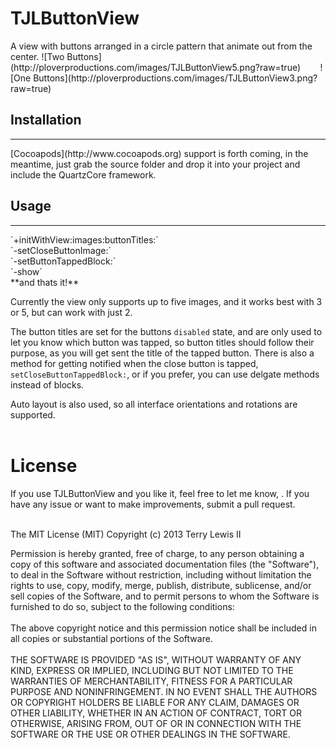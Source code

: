 <h1>TJLButtonView</h1>
A view with buttons arranged in a circle pattern that animate out from the center.
![Two Buttons](http://ploverproductions.com/images/TJLButtonView5.png?raw=true)&nbsp; &nbsp;&nbsp;&nbsp;&nbsp;&nbsp;
![One Buttons](http://ploverproductions.com/images/TJLButtonView3.png?raw=true)
<h2>Installation</h2>
<hr>
[Cocoapods](http://www.cocoapods.org) support is forth coming, in the meantime, just grab the source folder and drop it into your project and include the QuartzCore framework.
<h2>Usage</h2>
<hr>
`+initWithView:images:buttonTitles:`<br>
`-setCloseButtonImage:`<br>
`-setButtonTappedBlock:`<br>
`-show`<br>
**and thats it!**

Currently the view only supports up to five images, and it works best with 3 or 5, but can work with just 2.

The button titles are set for the buttons `disabled` state, and are only used to let you know which button was tapped,
so button titles should follow their purpose, as you will get sent the title of the tapped button.
There is also a method for getting notified when the close button is tapped, `setCloseButtonTappedBlock:`, 
or if you prefer, you can use delgate methods instead of blocks.

Auto layout is also used, so all interface orientations and rotations are supported.
<br><br>


<h1>License</h1>
If you use TJLButtonView and you like it, feel free to let me know, <terry@ploverproductions.com>. If you have any issue or want to make improvements, submit a pull request.<br><br>

The MIT License (MIT)
Copyright (c) 2013 Terry Lewis II

Permission is hereby granted, free of charge, to any person obtaining a copy of this software and associated documentation files (the "Software"), to deal in the Software without restriction, including without limitation the rights to use, copy, modify, merge, publish, distribute, sublicense, and/or sell copies of the Software, and to permit persons to whom the Software is furnished to do so, subject to the following conditions:
<br><br>
The above copyright notice and this permission notice shall be included in all copies or substantial portions of the Software.
<br><br>
THE SOFTWARE IS PROVIDED "AS IS", WITHOUT WARRANTY OF ANY KIND, EXPRESS OR IMPLIED, INCLUDING BUT NOT LIMITED TO THE WARRANTIES OF MERCHANTABILITY, FITNESS FOR A PARTICULAR PURPOSE AND NONINFRINGEMENT. IN NO EVENT SHALL THE AUTHORS OR COPYRIGHT HOLDERS BE LIABLE FOR ANY CLAIM, DAMAGES OR OTHER LIABILITY, WHETHER IN AN ACTION OF CONTRACT, TORT OR OTHERWISE, ARISING FROM, OUT OF OR IN CONNECTION WITH THE SOFTWARE OR THE USE OR OTHER DEALINGS IN THE SOFTWARE.
